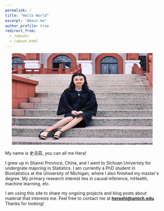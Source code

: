 ```yaml
---
permalink: /
title: "Hello World"
excerpt: "About me"
author_profile: true
redirect_from: 
  - /about/
  - /about.html
---
```



<p align="center">
  <img width="460" height="300" src="https://raw.githubusercontent.com/Herashi/herashi.github.io/master/images/profile.png">
</p>


My name is 史洁茹, you can all me Hera! 


I grew up in Shanxi Province, China, and I went to Sichuan Univeristy for undergrate majoring in Statistics. I am currently a PhD student in Biostatistics at the University of Michigan, where I also finished my master's degree. My primary research interest lies in causal inference, mHealth, machine learning, etc. 


I am using this site to share my ongoing projects and blog posts about material that interests me. Feel free to contact me at **herashi@umich.edu**. Thanks for looking!
